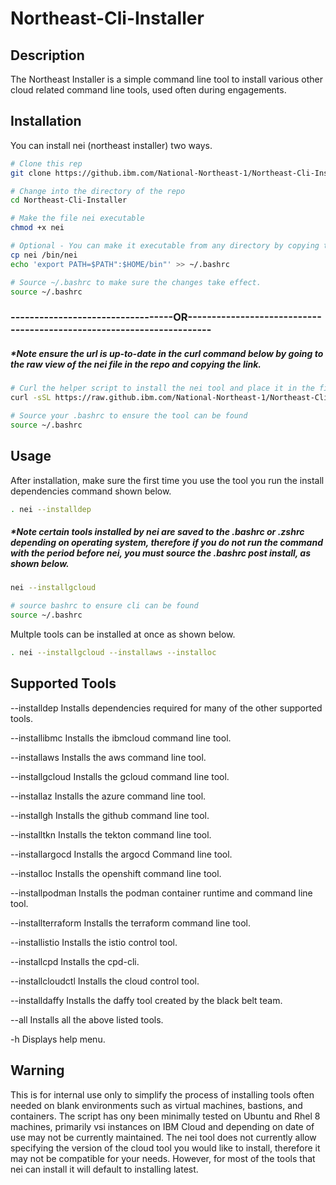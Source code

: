 # Northeast-Cli-Installer

## Description
The Northeast Installer is a simple command line tool to install various other cloud related command line tools, used often during engagements.

## Installation

You can install nei (northeast installer) two ways. 
```bash
# Clone this rep
git clone https://github.ibm.com/National-Northeast-1/Northeast-Cli-Installer.git

# Change into the directory of the repo 
cd Northeast-Cli-Installer

# Make the file nei executable
chmod +x nei

# Optional - You can make it executable from any directory by copying to /bin/nei and adding it to path
cp nei /bin/nei
echo 'export PATH=$PATH":$HOME/bin"' >> ~/.bashrc

# Source ~/.bashrc to make sure the changes take effect.
source ~/.bashrc
```


### ----------------------------------OR----------------------------------------------------------------------
#####	*Note ensure the url is up-to-date in the curl command below by going to the raw view of the nei file in the repo and copying the link.
```bash
# Curl the helper script to install the nei tool and place it in the file path ~/bin/nei
curl -sSL https://raw.github.ibm.com/National-Northeast-1/Northeast-Cli-Installer/main/nei-helper.sh?token=AACTOHNJAGIUYRNMJA4HOI3DFC7ZO | bash

# Source your .bashrc to ensure the tool can be found
source ~/.bashrc
```
## Usage
After installation, make sure the first time you use the tool you run the install dependencies command shown below.
```bash
. nei --installdep
```
##### *Note certain tools installed by nei are saved to the .bashrc or .zshrc depending on operating system, therefore if you do not run the command with the period before nei, you must source the .bashrc post install, as shown below.
```bash
nei --installgcloud

# source bashrc to ensure cli can be found
source ~/.bashrc
```
Multple tools can be installed at once as shown below.
```bash
. nei --installgcloud --installaws --installoc
```
## Supported Tools
--installdep           Installs dependencies required for many of the other supported tools.

--installibmc          Installs the ibmcloud command line tool.

--installaws           Installs the aws command line tool.

--installgcloud        Installs the gcloud command line tool.

--installaz            Installs the azure command line tool.

--installgh            Installs the github command line tool.

--installtkn           Installs the tekton command line tool.

--installargocd        Installs the argocd Command line tool.

--installoc            Installs the openshift command line tool.

--installpodman        Installs the podman container runtime and command line tool.

--installterraform     Installs the terraform command line tool.

--installistio         Installs the istio control tool.

--installcpd           Installs the cpd-cli.

--installcloudctl Installs the cloud control tool.

--installdaffy         Installs the daffy tool created by the black belt team.

--all                  Installs all the above listed tools.

-h                     Displays help menu.

## Warning

This is for internal use only to simplify the process of installing tools often needed on blank environments such as virtual machines, bastions, and containers. The script has ony been minimally tested on Ubuntu and Rhel 8 machines, primarily vsi instances on IBM Cloud and depending on date of use may not be currently maintained.
The nei tool does not currently allow specifying the version of the cloud tool you would like to install, therefore it may not be compatible for your needs. However, for most of the tools that nei can install it will default to installing latest.
